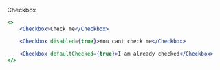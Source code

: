 Checkbox

```jsx inside Markdown
<>
    <Checkbox>Check me</Checkbox>

    <Checkbox disabled={true}>You cant check me</Checkbox>

    <Checkbox defaultChecked={true}>I am already checked</Checkbox>
</>
```
